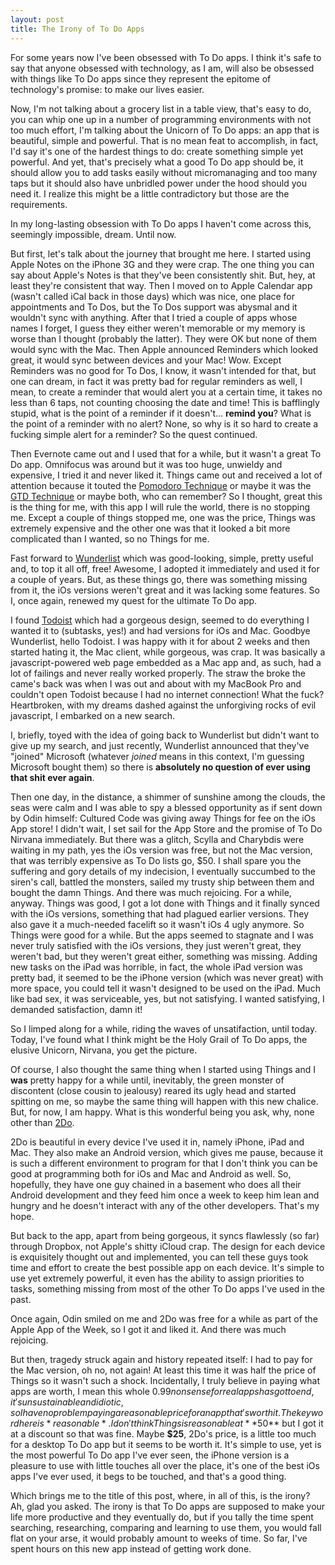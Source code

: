 ```yaml
---
layout: post
title: The Irony of To Do Apps
---
```


For some years now I've been obsessed with To Do apps. I think it's safe to say that anyone obsessed with technology, as I am, will also be obsessed with things like To Do apps since they represent the epitome of technology's promise: to make our lives easier.

Now, I'm not talking about a grocery list in a table view, that's easy to do, you can whip one up in a number of programming environments with not too much effort, I'm talking about the Unicorn of To Do apps: an app that is beautiful, simple and powerful. That is no mean feat to accomplish, in fact, I'd say it's one of the hardest things to do: create something simple yet powerful. And yet, that's precisely what a good To Do app should be, it should allow you to add tasks easily without micromanaging and too many taps but it should also have unbridled power under the hood should you need it. I realize this might be a little contradictory but those are the requirements.

In my long-lasting obsession with To Do apps I haven't come across this, seemingly impossible, dream. Until now.

But first, let's talk about the journey that brought me here. I started using Apple Notes on the iPhone 3G and they were crap. The one thing you can say about Apple's Notes is that they've been consistently shit. But, hey, at least they're consistent that way.
	Then I moved on to Apple Calendar app (wasn't called iCal back in those days) which was nice, one place for appointments and To Dos, but the To Dos support was abysmal and it wouldn't sync with anything.
	After that I tried a couple of apps whose names I forget, I guess they either weren't memorable or my memory is worse than I thought (probably the latter). They were OK but none of them would sync with the Mac. Then Apple announced Reminders which looked great, it would sync between devices and your Mac! Wow. Except Reminders was no good for To Dos, I know, it wasn't intended for that, but one can dream, in fact it was pretty bad for regular reminders as well, I mean, to create a reminder that would alert you at a certain time, it takes no less than 6 taps, not counting choosing the date and time! This is bafflingly stupid, what is the point of a reminder if it doesn't... **remind you**? What is the point of a reminder with no alert? None, so why is it so hard to create a fucking simple alert for a reminder?	So the quest continued.

Then Evernote came out and I used that for a while, but it wasn't a great To Do app. Omnifocus was around but it was too huge, unwieldy and expensive, I tried it and never liked it. Things came out and received a lot of attention because it touted the [Pomodoro Technique](http://en.wikipedia.org/wiki/Pomodoro_Technique) or maybe it was the [GTD Technique](http://en.wikipedia.org/wiki/Getting_Things_Done) or maybe both, who can remember? So I thought, great this is the thing for me, with this app I will rule the world, there is no stopping me. Except a couple of things stopped me, one was the price, Things was extremely expensive and the other one was that it looked a bit more complicated than I wanted, so no Things for me.

Fast forward to [Wunderlist](https://www.wunderlist.com) which was good-looking, simple, pretty useful and, to top it all off, free! Awesome, I adopted it immediately and used it for a couple of years. But, as these things go, there was something missing from it, the iOs versions weren't great and it was lacking some features. So I, once again, renewed my quest for the ultimate To Do app.

I found [Todoist](http://todoist.com/) which had a gorgeous design, seemed to do everything I wanted it to (subtasks, yes!) and had versions for iOs and Mac. Goodbye Wunderlist, hello Todoist. I was happy with it for about 2 weeks and then started hating it, the Mac client, while gorgeous, was crap. It was basically a javascript-powered web page embedded as a Mac app and, as such, had a lot of failings and never really worked properly. The straw the broke the came's back was when I was out and about with my MacBook Pro and couldn't open Todoist because I had no internet connection! What the fuck?
	Heartbroken, with my dreams dashed against the unforgiving rocks of evil javascript, I embarked on a new search.

I, briefly, toyed with the idea of going back to Wunderlist but didn't want to give up my search, and just recently, Wunderlist announced that they've "joined" Microsoft (whatever *joined* means in this context, I'm guessing Microsoft bought them) so there is **absolutely no question of ever using that shit ever again**.

Then one day, in the distance, a shimmer of sunshine among the clouds, the seas were calm and I was able to spy a blessed opportunity as if sent down by Odin himself: Cultured Code was giving away Things for fee on the iOs App store! I didn't wait, I set sail for the App Store and the promise of To Do Nirvana immediately. But there was a glitch, Scylla and Charybdis were waiting in my path, yes the iOs version was free, but not the Mac version, that was terribly expensive as To Do lists go, $50. I shall spare you the suffering and gory details of my indecision, I eventually succumbed to the siren's call, battled the monsters, sailed my trusty ship between them and bought the damn Things. And there was much rejoicing. For a while, anyway. Things was good, I got a lot done with Things and it finally synced with the iOs versions, something that had plagued earlier versions. They also gave it a much-needed facelift so it wasn't iOs 4 ugly anymore. So Things were good for a while. But the apps seemed to stagnate and I was never truly satisfied with the iOs versions, they just weren't great, they weren't bad, but they weren't great either, something was missing. Adding new tasks on the iPad was horrible, in fact, the whole iPad version was pretty bad, it seemed to be the iPhone version (which was never great) with more space, you could tell it wasn't designed to be used on the iPad. Much like bad sex, it was serviceable, yes, but not satisfying. I wanted satisfying, I demanded satisfaction, damn it!

So I limped along for a while, riding the waves of unsatifaction, until today. Today, I've found what I think might be the Holy Grail of To Do apps, the elusive Unicorn, Nirvana, you get the picture.

Of course, I also thought the same thing when I started using Things and I **was** pretty happy for a while until, inevitably, the green monster of discontent (close cousin to jealousy) reared its ugly head and started spitting on me, so maybe the same thing will happen with this new chalice. But, for now, I am happy. What is this wonderful being you ask, why, none other than [2Do](http://www.2doapp.com/).

2Do is beautiful in every device I've used it in, namely iPhone, iPad and Mac. They also make an Android version, which gives me pause, because it is such a different environment to program for that I don't think you can be good at programming both for iOs and Mac and Android as well. So, hopefully, they have one guy chained in a basement who does all their Android development and they feed him once a week to keep him lean and hungry and he doesn't interact with any of the other developers. That's my hope.

But back to the app, apart from being gorgeous, it syncs flawlessly (so far) through Dropbox, not Apple's shitty iCloud crap. The design for each device is exquisitely thought out and implemented, you can tell these guys took time and effort to create the best possible app on each device. It's simple to use yet extremely powerful, it even has the ability to assign priorities to tasks, something missing from most of the other To Do apps I've used in the past.

Once again, Odin smiled on me and 2Do was free for a while as part of the Apple App of the Week, so I got it and liked it. And there was much rejoicing.

But then, tragedy struck again and history repeated itself: I had to pay for the Mac version, oh no, not again! At least this time it was half the price of Things so it wasn't such a shock. Incidentally, I truly believe in paying what apps are worth, I mean this whole $0.99 nonsense for real apps has got to end, it's unsustainable and idiotic, so I have no problem paying a reasonable price for an app that's worth it. The key word here is *reasonable*. I don't think Things is reasonable at **$50** but I got it at a discount so that was fine. Maybe **$25**, 2Do's price, is a little too much for a desktop To Do app but it seems to be worth it. It's simple to use, yet is the most powerful To Do app I've ever seen, the iPhone version is a pleasure to use with little touches all over the place, it's one of the best iOs apps I've ever used, it begs to be touched, and that's a good thing.

Which brings me to the title of this post, where, in all of this, is the irony? Ah, glad you asked. The irony is that To Do apps are supposed to make your life more productive and they eventually do, but if you tally the time spent searching, researching, comparing and learning to use them, you would fall flat on your arse, it would probably amount to weeks of time. So far, I've spent hours on this new app instead of getting work done.
